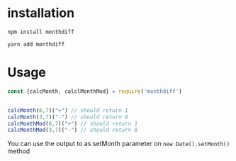 # installation

```{r, engine='bash', count_lines}
npm install monthdiff

yarn add monthdiff
```

# Usage

```javascript
const {calcMonth, calclMonthMod} = require('monthdiff')


calcMonth(6,7)("+") // should return 1
calcMonth(3,7)("-") // should return 8
calcMonthMod(6,7)("+") // should return 1
calcMonthMod(3,7)("-") // should return 8

```

You can use the output to as setMonth parameter on  `new Date().setMonth()` method

